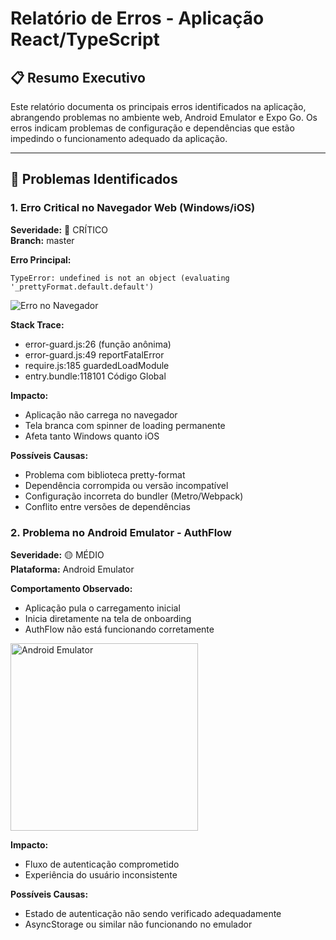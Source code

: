 # Relatório de Erros - Aplicação React/TypeScript

## 📋 Resumo Executivo

Este relatório documenta os principais erros identificados na aplicação, abrangendo problemas no ambiente web, Android Emulator e Expo Go. Os erros indicam problemas de configuração e dependências que estão impedindo o funcionamento adequado da aplicação.

---

## 🚨 Problemas Identificados

### 1. Erro Critical no Navegador Web (Windows/iOS)
**Severidade:** 🔴 CRÍTICO  
**Branch:** master

**Erro Principal:**
```
TypeError: undefined is not an object (evaluating '_prettyFormat.default.default')
```

![Erro no Navegador](./assets/Captura%20de%20Tela%202025-08-31%20às%2010.06.46.png)


**Stack Trace:**
- error-guard.js:26 (função anônima)
- error-guard.js:49 reportFatalError
- require.js:185 guardedLoadModule
- entry.bundle:118101 Código Global

**Impacto:**
- Aplicação não carrega no navegador
- Tela branca com spinner de loading permanente
- Afeta tanto Windows quanto iOS

**Possíveis Causas:**
- Problema com biblioteca pretty-format
- Dependência corrompida ou versão incompatível
- Configuração incorreta do bundler (Metro/Webpack)
- Conflito entre versões de dependências

### 2. Problema no Android Emulator - AuthFlow
**Severidade:** 🟡 MÉDIO  
**Plataforma:** Android Emulator

**Comportamento Observado:**
- Aplicação pula o carregamento inicial
- Inicia diretamente na tela de onboarding
- AuthFlow não está funcionando corretamente

<img src="./assets/Captura de Tela 2025-08-31 às 10.07.54.png" alt="Android Emulator" width="300">

**Impacto:**
- Fluxo de autenticação comprometido
- Experiência do usuário inconsistente

**Possíveis Causas:**
- Estado de autenticação não sendo verificado adequadamente
- AsyncStorage ou similar não funcionando no emulador